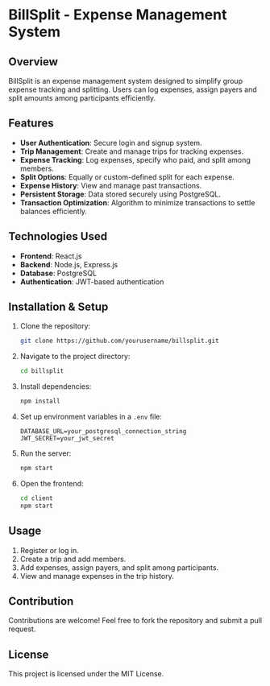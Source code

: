 # BillSplit - Expense Management System

## Overview
BillSplit is an expense management system designed to simplify group expense tracking and splitting. Users can log expenses, assign payers and split amounts among participants efficiently.

## Features
- **User Authentication**: Secure login and signup system.
- **Trip Management**: Create and manage trips for tracking expenses.
- **Expense Tracking**: Log expenses, specify who paid, and split among members.
- **Split Options**: Equally or custom-defined split for each expense.
- **Expense History**: View and manage past transactions.
- **Persistent Storage**: Data stored securely using PostgreSQL.
- **Transaction Optimization**: Algorithm to minimize transactions to settle balances efficiently.

## Technologies Used
- **Frontend**: React.js
- **Backend**: Node.js, Express.js
- **Database**: PostgreSQL
- **Authentication**: JWT-based authentication

## Installation & Setup
1. Clone the repository:
   ```sh
   git clone https://github.com/yourusername/billsplit.git
   ```
2. Navigate to the project directory:
   ```sh
   cd billsplit
   ```
3. Install dependencies:
   ```sh
   npm install
   ```
4. Set up environment variables in a `.env` file:
   ```env
   DATABASE_URL=your_postgresql_connection_string
   JWT_SECRET=your_jwt_secret
   ```
5. Run the server:
   ```sh
   npm start
   ```
6. Open the frontend:
   ```sh
   cd client
   npm start
   ```

## Usage
1. Register or log in.
2. Create a trip and add members.
3. Add expenses, assign payers, and split among participants.
4. View and manage expenses in the trip history.

## Contribution
Contributions are welcome! Feel free to fork the repository and submit a pull request.

## License
This project is licensed under the MIT License.

